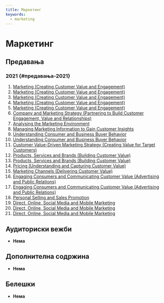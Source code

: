 ```yaml
---
title: Маркетинг
keywords:
  - marketing
---
```


# Маркетинг

## Предавања

### 2021 {#предавања-2021}

1. [Marketing (Creating Customer Value and Engagement)](https://bbb-lb.finki.ukim.mk/playback/presentation/2.3/3324611f3f000d3c617b020a843ff4164f1aa92f-1614761122503?meetingId=3324611f3f000d3c617b020a843ff4164f1aa92f-1614761122503)
2. [Marketing (Creating Customer Value and Engagement)](https://www.youtube.com/watch?v=Fr3xOSm8mZk)
3. [Marketing (Creating Customer Value and Engagement)](https://www.youtube.com/watch?v=9P9LUqDnlBM)
4. [Marketing (Creating Customer Value and Engagement)](https://marketing365.mk/bbdo-ja-iskoristi-mornicavata-strana-na-linkedin/)
5. [Marketing (Creating Customer Value and Engagement)](https://www.youtube.com/watch?v=ovqM72em1dA)
6. [Company and Marketing Strategy (Partnering to Build Customer Engagement, Value and Relationships)](https://bbb-lb.finki.ukim.mk/playback/presentation/2.3/84c1d219ebc034355b0fce5aa2f413af8b1838b3-1614931707655?meetingId=84c1d219ebc034355b0fce5aa2f413af8b1838b3-1614931707655)
7. [Analysing the Marketing Environment](https://bbb-lb.finki.ukim.mk/playback/presentation/2.3/063cd603c818c4129794478d66525429c3313b5a-1584609690112?meetingId=063cd603c818c4129794478d66525429c3313b5a-1584609690112)
8. [Managing Marketing Information to Gain Customer Insights](https://bbb-lb.finki.ukim.mk/playback/presentation/2.3/27f7c252e1ec0a7aeb14bcfb8000b2c67b66d84b-1584710263544?meetingId=27f7c252e1ec0a7aeb14bcfb8000b2c67b66d84b-1584710263544)
9. [Understanding Consumer and Business Buyer Behavior](https://bbb-lb.finki.ukim.mk/playback/presentation/2.3/835550a2b7645d8af27a2435ad48939ada1b2870-1585131667262?meetingId=835550a2b7645d8af27a2435ad48939ada1b2870-1585131667262)
10. [Understanding Consumer and Business Buyer Behavior](https://www.youtube.com/watch?v=C5z0Ia5jDt4)
11. [Customer Value-Driven Marketing Strategy (Creating Value for Target Customers)](https://bbb-lb.finki.ukim.mk/playback/presentation/2.3/20507dd3335105ab48d3fca3bf8b5de4a866935e-1585646254940?meetingId=20507dd3335105ab48d3fca3bf8b5de4a866935e-1585646254940)
12. [Products, Services and Brands (Building Customer Value)](https://bbb-lb.finki.ukim.mk/playback/presentation/2.3/c47f375c831aa8e980c77f4885ecb8670477b284-1586262634424?meetingId=c47f375c831aa8e980c77f4885ecb8670477b284-1586262634424)
13. [Products, Services and Brands (Building Customer Value)](https://www.youtube.com/watch?v=hoH2EiQc3ms)
14. [Pricing (Understanding and Capturing Customer Value)](https://bbb-lb.finki.ukim.mk/playback/presentation/2.3/426eaaeffb3c04264b718fc749ea1e1f3128c013-1586676922062?meetingId=426eaaeffb3c04264b718fc749ea1e1f3128c013-1586676922062)
15. [Marketing Channels (Delivering Customer Value)](https://bbb-lb.finki.ukim.mk/playback/presentation/2.3/5e7ab2ed0e590c9e1e3cde3bf694e18fca9634a6-1587369358199?meetingId=5e7ab2ed0e590c9e1e3cde3bf694e18fca9634a6-1587369358199)
16. [Engaging Consumers and Communicating Customer Value (Advertising and Public Relations)](https://bbb-lb.finki.ukim.mk/playback/presentation/2.3/849f2f0325995a222e3d90e0cf85b24f572afa3f-1587886516772?meetingId=849f2f0325995a222e3d90e0cf85b24f572afa3f-1587886516772)
17. [Engaging Consumers and Communicating Customer Value (Advertising and Public Relations)](https://www.youtube.com/watch?v=ykvjMNc-sQ0)
18. [Personal Selling and Sales Promotion](https://bbb-lb.finki.ukim.mk/playback/presentation/2.3/63c237224f70b50a83ff2829493225cbe7d5c2ff-1588405289102?meetingId=63c237224f70b50a83ff2829493225cbe7d5c2ff-1588405289102)
19. [Direct, Online, Social Media and Mobile Marketing](https://bbb-lb.finki.ukim.mk/playback/presentation/2.3/51c343395216edc1a650af7daed4bf5c0349fc7a-1588491880759?meetingId=51c343395216edc1a650af7daed4bf5c0349fc7a-1588491880759)
20. [Direct, Online, Social Media and Mobile Marketing](https://www.youtube.com/watch?v=oSd0keSj2W8)
21. [Direct, Online, Social Media and Mobile Marketing](https://www.youtube.com/watch?v=joRjb5WOmbM)

## Аудиториски вежби

- **Нема**

## Дополнителна содржина

- **Нема**

## Белешки

- **Нема**

